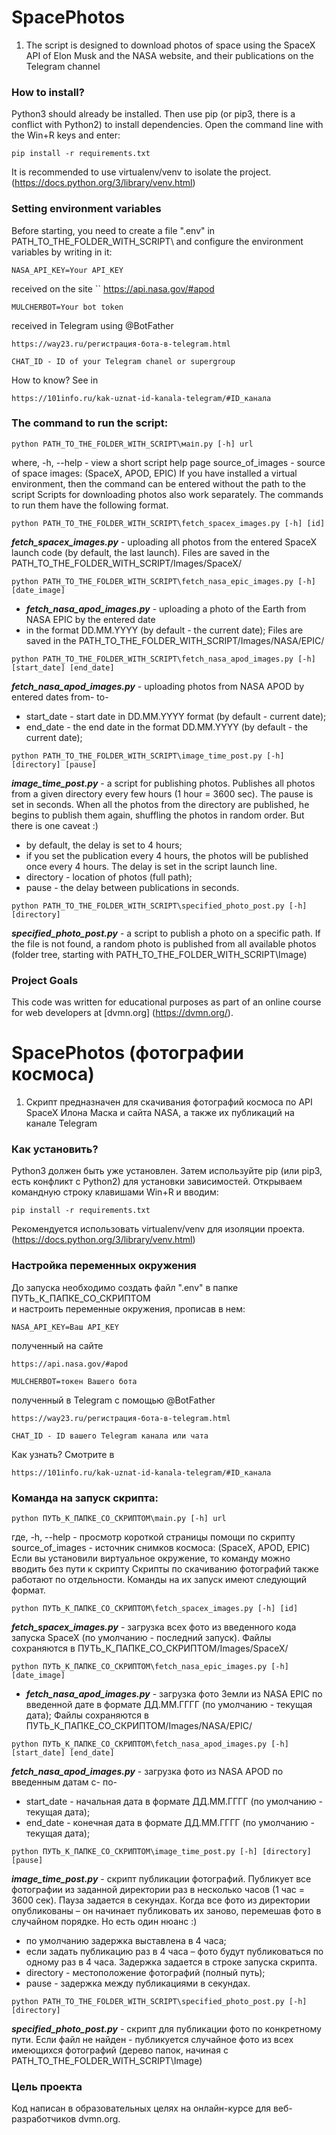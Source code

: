 # SpacePhotos

1. The script is designed to download photos of space using the SpaceX API of Elon Musk and the NASA website, 
and their publications on the Telegram channel


### How to install?

Python3 should already be installed.
Then use pip (or pip3, there is a conflict with Python2) to install dependencies.
Open the command line with the Win+R keys and enter:
```
pip install -r requirements.txt
```
It is recommended to use virtualenv/venv to isolate the project.
(https://docs.python.org/3/library/venv.html)


### Setting environment variables

Before starting, you need to create a file ".env" in PATH_TO_THE_FOLDER_WITH_SCRIPT\ 
and configure the environment variables by writing in it:
```
NASA_API_KEY=Your API_KEY
```
received on the site
``
https://api.nasa.gov/#apod

```
MULCHERBOT=Your bot token
```
received in Telegram using @BotFather
```
https://way23.ru/регистрация-бота-в-telegram.html
```
```
CHAT_ID - ID of your Telegram chanel or supergroup
```
How to know? See in 
```
https://101info.ru/kak-uznat-id-kanala-telegram/#ID_канала
```


### The command to run the script:
```
python PATH_TO_THE_FOLDER_WITH_SCRIPT\маіп.ру [-h] url
```
where, 
 -h, --help - view a short script help page 
source_of_images - source of space images: (SpaceX, APOD, EPIC)
If you have installed a virtual environment, then the command can be entered without the path to the script
Scripts for downloading photos also work separately.
The commands to run them have the following format.
```
python PATH_TO_THE_FOLDER_WITH_SCRIPT\fetch_spacex_images.py [-h] [id]
```
**_fetch_spacex_images.py_** - uploading all photos from the entered SpaceX launch code (by default, the last launch).
Files are saved in the PATH_TO_THE_FOLDER_WITH_SCRIPT/Images/SpaceX/

```
python PATH_TO_THE_FOLDER_WITH_SCRIPT\fetch_nasa_epic_images.py [-h] [date_image]
```
- **_fetch_nasa_apod_images.py_** - uploading a photo of the Earth from NASA EPIC by the entered date 
- in the format DD.MM.YYYY (by default - the current date);
Files are saved in the PATH_TO_THE_FOLDER_WITH_SCRIPT/Images/NASA/EPIC/

```
python PATH_TO_THE_FOLDER_WITH_SCRIPT\fetch_nasa_apod_images.py [-h] [start_date] [end_date]
```
**_fetch_nasa_apod_images.py_** - uploading photos from NASA APOD by entered dates from- to-
- start_date - start date in DD.MM.YYYY format (by default - current date);
- end_date - the end date in the format DD.MM.YYYY (by default - the current date);

```
python PATH_TO_THE_FOLDER_WITH_SCRIPT\image_time_post.py [-h] [directory] [pause]
```
**_image_time_post.py_** - a script for publishing photos. Publishes all photos from a given directory every few
hours (1 hour = 3600 sec). The pause is set in seconds.
When all the photos from the directory are published, he begins to publish them again, shuffling the photos 
in random order.
But there is one caveat :)
- by default, the delay is set to 4 hours;
- if you set the publication every 4 hours, the photos will be published once every 4 hours.
The delay is set in the script launch line.
- directory - location of photos (full path);
- pause - the delay between publications in seconds.

```
python PATH_TO_THE_FOLDER_WITH_SCRIPT\specified_photo_post.py [-h] [directory]
```
**_specified_photo_post.py_** - a script to publish a photo on a specific path. If the file is not found, a random 
photo is published from all available photos (folder tree, starting with PATH_TO_THE_FOLDER_WITH_SCRIPT\Image\)


### Project Goals
This code was written for educational purposes as part of an online course for web developers at [dvmn.org]
(https://dvmn.org/).



# SpacePhotos (фотографии космоса)

1. Скрипт предназначен для скачивания фотографий космоса по API SpaceX Илона Маска и сайта NASA, а также их публикаций 
на канале Telegram
  

### Как установить?

Python3 должен быть уже установлен. 
Затем используйте pip (или pip3, есть конфликт с Python2) для установки зависимостей.
Открываем командную строку клавишами Win+R и вводим:
```
pip install -r requirements.txt
```
Рекомендуется использовать virtualenv/venv для изоляции проекта.
(https://docs.python.org/3/library/venv.html)


### Настройка переменных окружения

До запуска необходимо создать файл ".env" в папке ПУТЬ_К_ПАПКЕ_СО_СКРИПТОМ\
и настроить переменные окружения, прописав в нем:
```
NASA_API_KEY=Ваш API_KEY
```
полученный на сайте
```
https://api.nasa.gov/#apod
```
```
MULCHERBOT=токен Вашего бота
```
полученный в Telegram с помощью @BotFather 
```
https://way23.ru/регистрация-бота-в-telegram.html
```
```
CHAT_ID - ID вашего Telegram канала или чата
```
Как узнать? Смотрите в 
```
https://101info.ru/kak-uznat-id-kanala-telegram/#ID_канала
```


### Команда на запуск скрипта:
```
python ПУТЬ_К_ПАПКЕ_СО_СКРИПТОМ\main.py [-h] url
```
где,
  -h, --help - просмотр короткой страницы помощи по скрипту
  source_of_images - источник снимков космоса: (SpaceX, APOD, EPIC)
Если вы установили виртуальное окружение, то команду можно вводить без пути к скрипту
Скрипты по скачиванию фотографий также работают по отдельности.
Команды на их запуск имеют следующий формат.
```
python ПУТЬ_К_ПАПКЕ_СО_СКРИПТОМ\fetch_spacex_images.py [-h] [id] 
```
**_fetch_spacex_images.py_** - загрузка всех фото из введенного кода запуска SpaceX (по умолчанию - последний запуск).
Файлы сохраняются в ПУТЬ_К_ПАПКЕ_СО_СКРИПТОМ/Images/SpaceX/

```
python ПУТЬ_К_ПАПКЕ_СО_СКРИПТОМ\fetch_nasa_epic_images.py [-h] [date_image]
```
- **_fetch_nasa_apod_images.py_** - загрузка фото Земли из NASA EPIC по введенной дате в формате ДД.ММ.ГГГГ 
(по умолчанию - текущая дата);
Файлы сохраняются в ПУТЬ_К_ПАПКЕ_СО_СКРИПТОМ/Images/NASA/EPIC/

```
python ПУТЬ_К_ПАПКЕ_СО_СКРИПТОМ\fetch_nasa_apod_images.py [-h] [start_date] [end_date]
```
**_fetch_nasa_apod_images.py_** - загрузка фото из NASA APOD по введенным датам с- по-
- start_date - начальная дата в формате ДД.ММ.ГГГГ (по умолчанию - текущая дата);
- end_date - конечная дата в формате ДД.ММ.ГГГГ (по умолчанию - текущая дата);

```
python ПУТЬ_К_ПАПКЕ_СО_СКРИПТОМ\image_time_post.py [-h] [directory] [pause]
```
**_image_time_post.py_** - скрипт публикации фотографий. Публикует все фотографии из заданной директории раз в несколько 
часов (1 час = 3600 сек). Пауза задается в секундах.
Когда все фото из директории опубликованы – он начинает публиковать их заново, перемешав фото в случайном порядке.
Но есть один нюанс :)
- по умолчанию задержка выставлена в 4 часа;
- если задать публикацию раз в 4 часа – фото будут публиковаться по одному раз в 4 часа.
Задержка задается в строке запуска скрипта.
- directory - местоположение фотографий (полный путь);
- pause - задержка между публикациями в секундах.

```
python PATH_TO_THE_FOLDER_WITH_SCRIPT\specified_photo_post.py [-h] [directory]
```
**_specified_photo_post.py_** - скрипт для публикации фото по конкретному пути. Если файл не найден - публикуется 
случайное фото из всех имеющихся фотографий (дерево папок, начиная с PATH_TO_THE_FOLDER_WITH_SCRIPT\Image\)


### Цель проекта
Код написан в образовательных целях на онлайн-курсе для веб-разработчиков dvmn.org.

